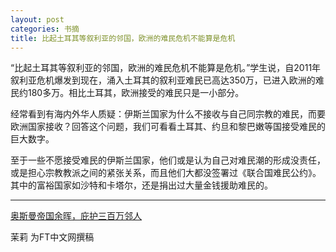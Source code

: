 ```yaml
---
layout: post
categories: 书摘
title: 比起土耳其等叙利亚的邻国，欧洲的难民危机不能算是危机
---
```


“比起土耳其等叙利亚的邻国，欧洲的难民危机不能算是危机。”学生说，自2011年叙利亚危机爆发到现在，涌入土耳其的叙利亚难民已高达350万，已进入欧洲的难民约180多万。相比土耳其，欧洲接受的难民只是一小部分。

经常看到有海内外华人质疑：伊斯兰国家为什么不接收与自己同宗教的难民，而要欧洲国家接收？回答这个问题，我们可看看土耳其、约旦和黎巴嫩等国接受难民的巨大数字。

至于一些不愿接受难民的伊斯兰国家，他们或是认为自己对难民潮的形成没责任，或是担心宗教教派之间的紧张关系，而且他们大都没签署过《联合国难民公约》。其中的富裕国家如沙特和卡塔尔，还是捐出过大量金钱援助难民的。

---

[奥斯曼帝国余晖，庇护三百万邻人](http://www.ftchinese.com/story/001078127?full=y)

茉莉 为FT中文网撰稿
